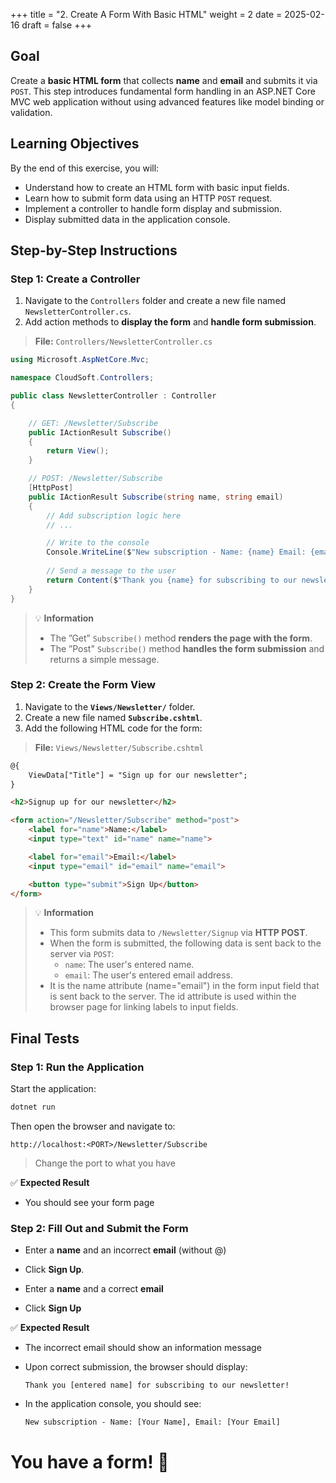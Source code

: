 +++
title = "2. Create A Form With Basic HTML"
weight = 2
date = 2025-02-16
draft = false
+++

## Goal

Create a **basic HTML form** that collects **name** and **email** and submits it via `POST`. This step introduces fundamental form handling in an ASP.NET Core MVC web application without using advanced features like model binding or validation.

## Learning Objectives

By the end of this exercise, you will:

- Understand how to create an HTML form with basic input fields.
- Learn how to submit form data using an HTTP `POST` request.
- Implement a controller to handle form display and submission.
- Display submitted data in the application console.

## Step-by-Step Instructions

### Step 1: Create a Controller

1. Navigate to the `Controllers` folder and create a new file named `NewsletterController.cs`.
2. Add action methods to **display the form** and **handle form submission**.

> **File:** `Controllers/NewsletterController.cs`

```csharp
using Microsoft.AspNetCore.Mvc;

namespace CloudSoft.Controllers;

public class NewsletterController : Controller
{

    // GET: /Newsletter/Subscribe
    public IActionResult Subscribe()
    {
        return View();
    }

    // POST: /Newsletter/Subscribe
    [HttpPost]
    public IActionResult Subscribe(string name, string email)
    {
        // Add subscription logic here
        // ...

        // Write to the console
        Console.WriteLine($"New subscription - Name: {name} Email: {email}");
        
        // Send a message to the user
        return Content($"Thank you {name} for subscribing to our newsletter!");
    }
}
```

> 💡 **Information**
>
> - The ”Get” `Subscribe()` method **renders the page with the form**.
> - The ”Post" `Subscribe()` method **handles the form submission** and returns a simple message.

### Step 2: Create the Form View

1. Navigate to the **`Views/Newsletter/`** folder.
2. Create a new file named **`Subscribe.cshtml`**.
3. Add the following HTML code for the form:

> **File:** `Views/Newsletter/Subscribe.cshtml`

```html
@{
    ViewData["Title"] = "Sign up for our newsletter";
}

<h2>Signup up for our newsletter</h2>

<form action="/Newsletter/Subscribe" method="post">
    <label for="name">Name:</label>
    <input type="text" id="name" name="name">

    <label for="email">Email:</label>
    <input type="email" id="email" name="email">

    <button type="submit">Sign Up</button>
</form>
```

> 💡 **Information**
>
> - This form submits data to `/Newsletter/Signup` via **HTTP POST**.
> - When the form is submitted, the following data is sent back to the server via `POST`:
>   - `name`: The user's entered name.
>   - `email`: The user's entered email address.
> - It is the name attribute (name="email") in the form input field that is sent back to the server. The id attribute is used within the browser page for linking labels to input fields.

## Final Tests

### Step 1: Run the Application

Start the application:

```bash
dotnet run
```

Then open the browser and navigate to:

```
http://localhost:<PORT>/Newsletter/Subscribe
```

> Change the port to what you have

✅ **Expected Result**

- You should see your form page

### Step 2: Fill Out and Submit the Form

- Enter a **name** and an incorrect **email** (without @)
- Click **Sign Up**.

- Enter a **name** and a correct **email**
- Click **Sign Up**

✅ **Expected Result**

- The incorrect email should show an information message

- Upon correct submission, the browser should display:

    ```
    Thank you [entered name] for subscribing to our newsletter!
    ```

- In the application console, you should see:

    ```
    New subscription - Name: [Your Name], Email: [Your Email]
    ```

# You have a form! 🚀